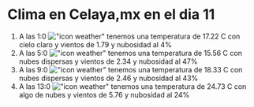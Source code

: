 # Clima en Celaya,mx en el dia 11

1. A las 1:0 !["icon weather"](http://openweathermap.org/img/w/01n.png) tenemos una temperatura de 17.22 C con cielo claro y  vientos de 1.79 y nubosidad al 4%
1. A las 5:0 !["icon weather"](http://openweathermap.org/img/w/03n.png) tenemos una temperatura de 15.56 C con nubes dispersas y  vientos de 2.34 y nubosidad al 47%
1. A las 9:0 !["icon weather"](http://openweathermap.org/img/w/03d.png) tenemos una temperatura de 18.33 C con nubes dispersas y  vientos de 2.46 y nubosidad al 43%
1. A las 13:0 !["icon weather"](http://openweathermap.org/img/w/02d.png) tenemos una temperatura de 24.73 C con algo de nubes y  vientos de 5.76 y nubosidad al 24%
